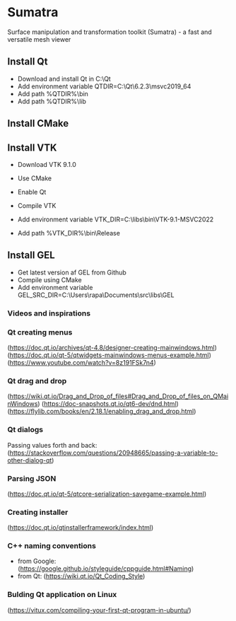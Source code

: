 # Sumatra
Surface manipulation and transformation toolkit (Sumatra) - a fast and versatile mesh viewer


## Install Qt

- Download and install Qt in C:\Qt
- Add environment variable QTDIR=C:\Qt\6.2.3\msvc2019_64
- Add path %QTDIR%\bin
- Add path %QTDIR%\lib

## Install CMake

## Install VTK

- Download VTK 9.1.0
- Use CMake
- Enable Qt
- Compile VTK

- Add environment variable VTK_DIR=C:\libs\bin\VTK-9.1-MSVC2022
- Add path %VTK_DIR%\bin\Release

## Install GEL

- Get latest version af GEL from Github
- Compile using CMake
- Add environment variable GEL_SRC_DIR=C:\Users\rapa\Documents\src\libs\GEL

### Videos and inspirations



### Qt creating menus
(https://doc.qt.io/archives/qt-4.8/designer-creating-mainwindows.html)
(https://doc.qt.io/qt-5/qtwidgets-mainwindows-menus-example.html)
(https://www.youtube.com/watch?v=8z191FSk7n4)

### Qt drag and drop
(https://wiki.qt.io/Drag_and_Drop_of_files#Drag_and_Drop_of_files_on_QMainWindows)
(https://doc-snapshots.qt.io/qt6-dev/dnd.html)
(https://flylib.com/books/en/2.18.1/enabling_drag_and_drop.html)

### Qt dialogs
Passing values forth and back:
(https://stackoverflow.com/questions/20948665/passing-a-variable-to-other-dialog-qt)

### Parsing JSON
(https://doc.qt.io/qt-5/qtcore-serialization-savegame-example.html)

### Creating installer
(https://doc.qt.io/qtinstallerframework/index.html)

### C++ naming conventions 
- from Google: (https://google.github.io/styleguide/cppguide.html#Naming)
- from Qt: (https://wiki.qt.io/Qt_Coding_Style)

### Bulding Qt application on Linux
(https://vitux.com/compiling-your-first-qt-program-in-ubuntu/)

